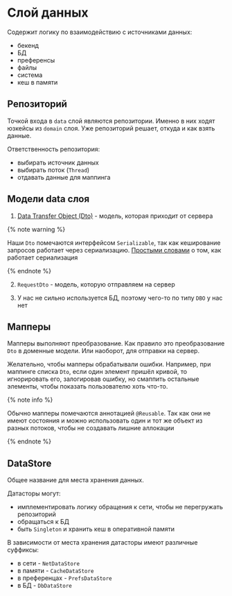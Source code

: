 # Слой данных

Содержит логику по взаимодействию с источниками данных:
- бекенд
- БД
- преференсы
- файлы
- система
- кеш в памяти

## Репозиторий

Точкой входа в `data` слой являются репозитории. Именно в них ходят юзкейсы из `domain` слоя.
Уже репозиторий решает, откуда и как взять данные.

Ответственность репозитория:
- выбирать источник данных
- выбирать поток (`Thread`)
- отдавать данные для маппинга

## Модели data слоя

1. [Data Transfer Object (Dto)](https://nda.ya.ru/t/NpSXu4iR3yMqci) - модель, которая приходит от сервера

{% note warning %}

Наши `Dto` помечаются интерфейсом `Serializable`, так как кеширование запросов работает через сериализацию.
[Простыми словами](https://javarush.ru/groups/posts/2022-serializacija-i-deserializacija-v-java) о том, как работает сериализация

{% endnote %}

2. `RequestDto` - модель, которую отправляем на сервер

3. У нас не сильно используется БД, поэтому чего-то по типу `DBO` у нас нет

## Мапперы

Мапперы выполняют преобразование. Как правило это преобразование `Dto` в доменные модели. Или наоборот, для отправки на сервер.

Желательно, чтобы мапперы обрабатывали ошибки.
Например, при маппинге списка `Dto`, если один элемент пришёл кривой, то игнорировать его, залогировав ошибку, но смаппить остальные элементы, чтобы показать пользователю хоть что-то.

{% note info %}

Обычно мапперы помечаются аннотацией `@Reusable`. Так как они не имеют состояния и можно использовать один и тот же объект из разных потоков, чтобы не создавать лишние аллокации

{% endnote %}

## DataStore

Общее название для места хранения данных.

Датасторы могут:
- имплементировать логику обращения к сети, чтобы не перегружать репозиторий
- обращаться к БД
- быть `Singleton` и хранить кеш в оперативной памяти

В зависимости от места хранения датасторы имеют различные суффиксы:
- в сети - `NetDataStore`
- в памяти - `CacheDataStore`
- в преференцах - `PrefsDataStore`
- в БД - `DbDataStore`

